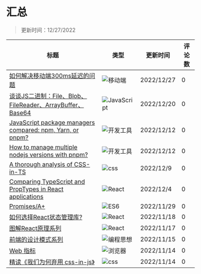 # 汇总

> 更新时间：12/27/2022

|标题|类型|更新时间|评论数|
|---|---|---|---|
|[如何解决移动端300ms延迟的问题](https://github.com/mortal-cultivation-biography/reading-notes/issues/12)|![移动端](https://img.shields.io/badge/-移动端-c5def5)|2022/12/27|0|
|[谈谈JS二进制：File、Blob、FileReader、ArrayBuffer、Base64](https://github.com/mortal-cultivation-biography/reading-notes/issues/11)|![JavaScript](https://img.shields.io/badge/-JavaScript-CED388)|2022/12/20|0|
|[JavaScript package managers compared: npm, Yarn, or pnpm?](https://github.com/mortal-cultivation-biography/reading-notes/issues/10)|![开发工具](https://img.shields.io/badge/-开发工具-d4c5f9)|2022/12/12|0|
|[How to manage multiple nodejs versions with pnpm?](https://github.com/mortal-cultivation-biography/reading-notes/issues/9)|![开发工具](https://img.shields.io/badge/-开发工具-d4c5f9)|2022/12/12|0|
|[A thorough analysis of CSS-in-TS](https://github.com/mortal-cultivation-biography/reading-notes/issues/8)|![css](https://img.shields.io/badge/-css-55067B)|2022/12/9|0|
|[Comparing TypeScript and PropTypes in React applications](https://github.com/mortal-cultivation-biography/reading-notes/issues/7)|![React](https://img.shields.io/badge/-React-A571FB)|2022/12/4|0|
|[Promises/A+](https://github.com/mortal-cultivation-biography/reading-notes/issues/6)|![ES6](https://img.shields.io/badge/-ES6-ADFE52)|2022/11/29|0|
|[如何选择React状态管理库?](https://github.com/mortal-cultivation-biography/reading-notes/issues/5)|![React](https://img.shields.io/badge/-React-A571FB)|2022/11/18|0|
|[图解React原理系列](https://github.com/mortal-cultivation-biography/reading-notes/issues/4)|![React](https://img.shields.io/badge/-React-A571FB)|2022/11/17|0|
|[前端的设计模式系列](https://github.com/mortal-cultivation-biography/reading-notes/issues/3)|![编程思想](https://img.shields.io/badge/-编程思想-4A730F)|2022/11/15|0|
|[Web 指标](https://github.com/mortal-cultivation-biography/reading-notes/issues/2)|![浏览器](https://img.shields.io/badge/-浏览器-A04900)|2022/11/14|0|
|[精读《我们为何弃用 css-in-js》](https://github.com/mortal-cultivation-biography/reading-notes/issues/1)|![css](https://img.shields.io/badge/-css-55067B)|2022/11/14|0|